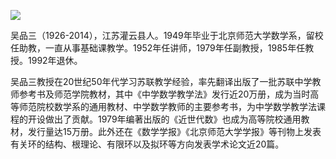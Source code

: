 ![](https://s2.loli.net/2022/09/02/L8UhKRY5oBZdzOF.png)

吴品三（1926-2014），江苏灌云县人。1949年毕业于北京师范大学数学系，留校任助教，一直从事基础课教学。1952年任讲师，1979年任副教授，1985年任教授。1992年退休。

吴品三教授在20世纪50年代学习苏联教学经验，率先翻译出版了一批苏联中学教师参考书及师范学院教材，其中《中学数学教学法》发行近20万册，成为当时高等师范院校数学系的通用教材、中学数学教师的主要参考书，为中学数学教学法课程的开设做出了贡献。1979年编著出版的《近世代数》也成为高等院校通用教材，发行量达15万册。此外还在《数学学报》《北京师范大学学报》等刊物上发表有关环的结构、根理论、有限环以及拟环等方向发表学术论文近20篇。